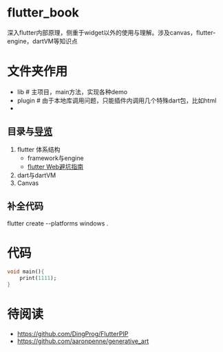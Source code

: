 # flutter_book
深入flutter内部原理，侧重于widget以外的使用与理解。涉及canvas，flutter-engine，dartVM等知识点
# 文件夹作用
* lib    # 主项目，main方法，实现各种demo
* plugin # 由于本地库调用问题，只能插件内调用几个特殊dart包，比如html
* 
## 目录与[导览](book/)
1. flutter 体系结构
    * framework与engine
    * [flutter Web避坑指南](book/flutter_web_避坑.md)
2. dart与dartVM
3. Canvas
## 补全代码
flutter create --platforms windows .

# 代码

```dart
void main(){
    print(1111);
}
```


# 待阅读
* https://github.com/DingProg/FlutterPIP
* https://github.com/aaronpenne/generative_art